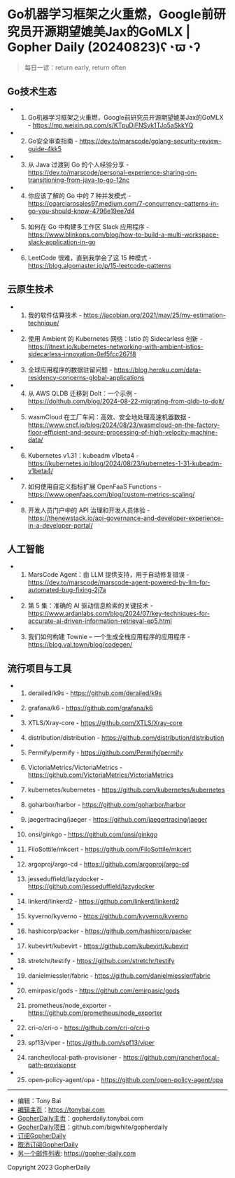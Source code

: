 # Go机器学习框架之火重燃，Google前研究员开源期望媲美Jax的GoMLX | Gopher Daily (20240823)ʕ◔ϖ◔ʔ

>每日一谚：return early, return often

## Go技术生态


- 1. Go机器学习框架之火重燃，Google前研究员开源期望媲美Jax的GoMLX - https://mp.weixin.qq.com/s/KTpuDjFNSvk1TJo5aSkkYQ

- 2. Go安全审查指南 - https://dev.to/marscode/golang-security-review-guide-4kk5

- 3. 从 Java 过渡到 Go 的个人经验分享 - https://dev.to/marscode/personal-experience-sharing-on-transitioning-from-java-to-go-12nc

- 4. 你应该了解的 Go 中的 7 种并发模式 - https://cgarciarosales97.medium.com/7-concurrency-patterns-in-go-you-should-know-4796e19ee7d4

- 5. 如何在 Go 中构建多工作区 Slack 应用程序 - https://www.blinkops.com/blog/how-to-build-a-multi-workspace-slack-application-in-go

- 6. LeetCode 很难，直到我学会了这 15 种模式 - https://blog.algomaster.io/p/15-leetcode-patterns


## 云原生技术


- 1. 我的软件估算技术 - https://jacobian.org/2021/may/25/my-estimation-technique/

- 2. 使用 Ambient 的 Kubernetes 网络：Istio 的 Sidecarless 创新 - https://itnext.io/kubernetes-networking-with-ambient-istios-sidecarless-innovation-0ef5fcc267f8

- 3. 全球应用程序的数据驻留问题 - https://blog.heroku.com/data-residency-concerns-global-applications

- 4. 从 AWS QLDB 迁移到 Dolt：一个示例 - https://dolthub.com/blog/2024-08-22-migrating-from-qldb-to-dolt/

- 5. wasmCloud 在工厂车间：高效、安全地处理高速机器数据 - https://www.cncf.io/blog/2024/08/23/wasmcloud-on-the-factory-floor-efficient-and-secure-processing-of-high-velocity-machine-data/

- 6. Kubernetes v1.31：kubeadm v1beta4 - https://kubernetes.io/blog/2024/08/23/kubernetes-1-31-kubeadm-v1beta4/

- 7. 如何使用自定义指标扩展 OpenFaaS Functions - https://www.openfaas.com/blog/custom-metrics-scaling/

- 8. 开发人员门户中的 API 治理和开发人员体验 - https://thenewstack.io/api-governance-and-developer-experience-in-a-developer-portal/


## 人工智能


- 1. MarsCode Agent：由 LLM 提供支持，用于自动修复错误 - https://dev.to/marscode/marscode-agent-powered-by-llm-for-automated-bug-fixing-2j7a

- 2. 第 5 集：准确的 AI 驱动信息检索的关键技术 - https://www.ardanlabs.com/blog/2024/07/key-techniques-for-accurate-ai-driven-information-retrieval-ep5.html

- 3. 我们如何构建 Townie – 一个生成全栈应用程序的应用程序 - https://blog.val.town/blog/codegen/


## 流行项目与工具


- 1. derailed/k9s - https://github.com/derailed/k9s

- 2. grafana/k6 - https://github.com/grafana/k6

- 3. XTLS/Xray-core - https://github.com/XTLS/Xray-core

- 4. distribution/distribution - https://github.com/distribution/distribution

- 5. Permify/permify - https://github.com/Permify/permify

- 6. VictoriaMetrics/VictoriaMetrics - https://github.com/VictoriaMetrics/VictoriaMetrics

- 7. kubernetes/kubernetes - https://github.com/kubernetes/kubernetes

- 8. goharbor/harbor - https://github.com/goharbor/harbor

- 9. jaegertracing/jaeger - https://github.com/jaegertracing/jaeger

- 10. onsi/ginkgo - https://github.com/onsi/ginkgo

- 11. FiloSottile/mkcert - https://github.com/FiloSottile/mkcert

- 12. argoproj/argo-cd - https://github.com/argoproj/argo-cd

- 13. jesseduffield/lazydocker - https://github.com/jesseduffield/lazydocker

- 14. linkerd/linkerd2 - https://github.com/linkerd/linkerd2

- 15. kyverno/kyverno - https://github.com/kyverno/kyverno

- 16. hashicorp/packer - https://github.com/hashicorp/packer

- 17. kubevirt/kubevirt - https://github.com/kubevirt/kubevirt

- 18. stretchr/testify - https://github.com/stretchr/testify

- 19. danielmiessler/fabric - https://github.com/danielmiessler/fabric

- 20. emirpasic/gods - https://github.com/emirpasic/gods

- 21. prometheus/node_exporter - https://github.com/prometheus/node_exporter

- 22. cri-o/cri-o - https://github.com/cri-o/cri-o

- 23. spf13/viper - https://github.com/spf13/viper

- 24. rancher/local-path-provisioner - https://github.com/rancher/local-path-provisioner

- 25. open-policy-agent/opa - https://github.com/open-policy-agent/opa


----

- 编辑：Tony Bai
- [编辑主页](https://tonybai.com)：https://tonybai.com
- [GopherDaily主页](https://gopherdaily.tonybai.com)：gopherdaily.tonybai.com
- [GopherDaily项目](https://github.com/bigwhite/gopherdaily)：github.com/bigwhite/gopherdaily
- [订阅GopherDaily](https://gopherdaily.tonybai.com/subscribe)
- [取消订阅GopherDaily](https://gopherdaily.tonybai.com/unsubscribe)
- [另一个邮件列表](https://gopher-daily.com): https://gopher-daily.com

Copyright 2023 GopherDaily
